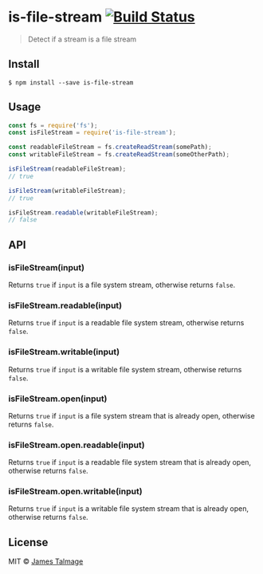 # is-file-stream [![Build Status](https://travis-ci.org/jamestalmage/is-file-stream.svg?branch=master)](https://travis-ci.org/jamestalmage/is-file-stream)

> Detect if a stream is a file stream


## Install

```
$ npm install --save is-file-stream
```


## Usage

```js
const fs = require('fs');
const isFileStream = require('is-file-stream');

const readableFileStream = fs.createReadStream(somePath);
const writableFileStream = fs.createReadStream(someOtherPath);

isFileStream(readableFileStream);
// true

isFileStream(writableFileStream);
// true

isFileStream.readable(writableFileStream);
// false
```


## API

### isFileStream(input)

Returns `true` if `input` is a file system stream, otherwise returns `false`.

### isFileStream.readable(input)

Returns `true` if `input` is a readable file system stream, otherwise returns `false`.

### isFileStream.writable(input)

Returns `true` if `input` is a writable file system stream, otherwise returns `false`.

### isFileStream.open(input)

Returns `true` if `input` is a file system stream that is already open, otherwise returns `false`.

### isFileStream.open.readable(input)

Returns `true` if `input` is a readable file system stream that is already open, otherwise returns `false`.

### isFileStream.open.writable(input)

Returns `true` if `input` is a writable file system stream that is already open, otherwise returns `false`.

## License

MIT © [James Talmage](http://github.com/jamestalmage)
